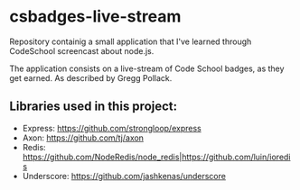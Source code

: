 # csbadges-live-stream
Repository containig a small application that I've learned through CodeSchool
screencast about node.js.

The application consists on a live-stream of Code School badges, as they get
earned. As described by Gregg Pollack.


## Libraries used in this project:

- Express: https://github.com/strongloop/express
- Axon: https://github.com/tj/axon
- Redis: https://github.com/NodeRedis/node_redis|https://github.com/luin/ioredis
- Underscore: https://github.com/jashkenas/underscore
